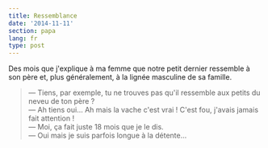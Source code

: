```yaml
---
title: Ressemblance
date: '2014-11-11'
section: papa
lang: fr
type: post
---
```


Des mois que j'explique à ma femme que notre petit dernier ressemble à son père et, plus généralement, à la lignée masculine de sa famille.

> — Tiens, par exemple, tu ne trouves pas qu'il ressemble aux petits du neveu de ton père ?  
> — Ah tiens oui... Ah mais la vache c'est vrai ! C'est fou, j'avais jamais fait attention !  
> — Moi, ça fait juste 18 mois que je le dis.  
> — Oui mais je suis parfois longue à la détente...

